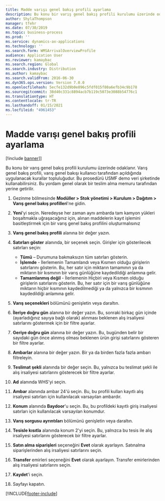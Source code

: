 ```yaml
---
title: Madde varışı genel bakış profili ayarlama
description: Bu konu bir varış genel bakış profili kurulumu üzerinde odaklanır.
author: ShylaThompson
manager: tfehr
ms.date: 07/30/2019
ms.topic: business-process
ms.prod: ''
ms.service: dynamics-ax-applications
ms.technology: ''
ms.search.form: WMSArrivalOverviewProfile
audience: Application User
ms.reviewer: kamaybac
ms.search.region: Global
ms.search.industry: Distribution
ms.author: kamaybac
ms.search.validFrom: 2016-06-30
ms.dyn365.ops.version: Version 7.0.0
ms.openlocfilehash: 5ecfe132d9b0e096c5fdf015f80a6efb34c9b178
ms.sourcegitcommit: 38d40c331c8894acb7b119c5073e3088b54776c1
ms.translationtype: HT
ms.contentlocale: tr-TR
ms.lasthandoff: 01/15/2021
ms.locfileid: "4961453"
---
```

# <a name="set-up-an-item-arrival-overview-profile"></a>Madde varışı genel bakış profili ayarlama

[!include [banner](../../includes/banner.md)]]

Bu konu bir varış genel bakış profili kurulumu üzerinde odaklanır. Varış genel bakış profili, varış genel bakışı kullanıcı tarafından açıldığında uygulanacak kurallar topluluğudur. Bu prosedürü USMF demo veri şirketinde kullanabilirsiniz. Bu yordam genel olarak bir teslim alma memuru tarafından yerine getirilir.

1. Gezinme bölmesinde **Modüller > Stok yönetimi > Kurulum > Dağıtım > Varış genel bakış profilleri**'ne gidin.
2. **Yeni**'yi seçin. Neredeyse her zaman aynı ambarda tam kamyon yükleri boşaltmakla uğraşacağınız için, alınan maddelerin kayıt işlemini basitleştirmek için bir varış genel bakış profilini oluşturmalısınız  
3. **Varış genel bakış profili** alanına bir değer yazın.
4. **Satırları göster** alanında, bir seçenek seçin. Girişler için gösterilecek satırları seçin:  

    - **Tümü** – Durumuna bakmaksızın tüm satırları gösterin.   
    - **İşlemde** - İlerlemenin Tamamlandı veya Kısmen olduğu girişlerin satırlarını gösterin. Bu, her satır için miktarın tamamının ya da miktarın bir kısmının bir varış günlüğüne kaydedildiği anlamına gelir.   
    - **Tamamlanmış değil** - İlerlemenin Hiçbiri veya Kısmen olduğu girişlerin satırlarını gösterin. Bu, her satır için bir varış günlüğüne miktarın hiçbir kısmının kaydedilmediği ya da yalnızca bir kısmının kaydedildiği anlamına gelir.  

5. **Varış seçenekleri** bölümünü genişletin veya daraltın.
6. **İleriye doğru gün** alanına bir değer yazın. Bu, sonraki birkaç gün içinde (ayarladığınız sayıya bağlı olarak) alınması beklenen alış irsaliyesi satırlarını göstermek için bir filtre ayarlar.  
7. **Geriye doğru gün** alanına bir değer yazın. Bu, bugünden belir bir sayıdaki gün önce alınmış olması beklenen ürün girişi satırlarını gösteren bir filtre ayarlar.  
8. **Ambarlar** alanına bir değer yazın. Bir ya da birden fazla fazla ambarı filtreleyin.  
9. **Teslimat şekli** alanında bir değer seçin. Bu, yalnızca bu teslimat şekli ile alış irsaliyesi satırlarını gösterecek bir filtre ayarlar.  
10. **Ad** alanında WHS'yi seçin.
11. **Ambar** alanında ambar 24'ü seçin. Bu, bu profili kullan kayıtlı alış irsaliyesi satırları için kullanılacak varsayılan ambardır.  
12. **Konum** alanında **Baydoor**'u seçin. Bu, bu profildeki kayıtlı giriş irsaliyesi satırları için kullanılacak varsayılan konumdur.  
13. **Varış sorgusu ayrıntıları** bölümünü genişletin veya daraltın.
14. **Tesisle kısıtla** alanında konum 2'yi seçin. Bu, yalnızca bu tesis ile alış irsaliyesi satırlarını gösterecek bir filtre ayarlar.  
15. **Satın alma siparişleri** seçeneğini **Evet** olarak ayarlayın. Satınalma siparişlerinden alış irsaliyesi satırlarını seçin.  
16. **Transfer** emirleri seçeneğini **Evet** olarak ayarlayın. Transfer emirlerinden alış irsaliyesi satırlarını seçin.  
17. **Kaydet**'i seçin.
18. Sayfayı kapatın.



[!INCLUDE[footer-include](../../../includes/footer-banner.md)]